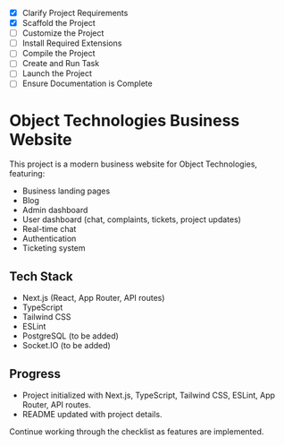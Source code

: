 - [x] Clarify Project Requirements
- [x] Scaffold the Project
- [ ] Customize the Project
- [ ] Install Required Extensions
- [ ] Compile the Project
- [ ] Create and Run Task
- [ ] Launch the Project
- [ ] Ensure Documentation is Complete

# Object Technologies Business Website

This project is a modern business website for Object Technologies, featuring:

- Business landing pages
- Blog
- Admin dashboard
- User dashboard (chat, complaints, tickets, project updates)
- Real-time chat
- Authentication
- Ticketing system

## Tech Stack

- Next.js (React, App Router, API routes)
- TypeScript
- Tailwind CSS
- ESLint
- PostgreSQL (to be added)
- Socket.IO (to be added)

## Progress

- Project initialized with Next.js, TypeScript, Tailwind CSS, ESLint, App Router, API routes.
- README updated with project details.

Continue working through the checklist as features are implemented.
